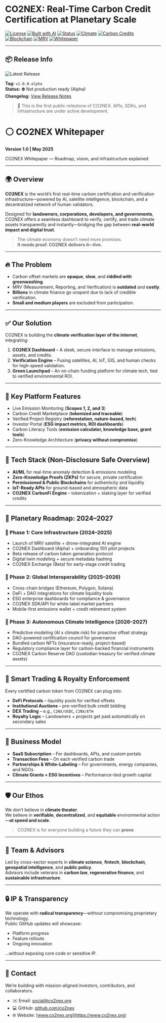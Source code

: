 # CO2NEX: Real-Time Carbon Credit Certification at Planetary Scale

[![License](https://img.shields.io/badge/license-CC%20BY%204.0-blue)](LICENSE.md)
[![Built with AI](https://img.shields.io/badge/AI-Verified-blue)](#)
[![Status](https://img.shields.io/badge/status-Active-brightgreen)](#)
[![Climate](https://img.shields.io/badge/topic-Climate-lightgrey)](#)
[![Carbon Credits](https://img.shields.io/badge/topic-Carbon--Credits-lightgrey)](#)
[![Blockchain](https://img.shields.io/badge/topic-Blockchain-lightgrey)](#)
[![MRV](https://img.shields.io/badge/topic-MRV-lightgrey)](#)
[![Whitepaper](https://img.shields.io/badge/type-Whitepaper-yellow)](#)

---

## 📦 Release Info

![Latest Release](https://img.shields.io/github/v/release/co2nex/co2nex-platform?include_prereleases)

**Tag:** `v1.0.0-alpha`  
**Status:** ⛔ Not production ready (Alpha)  
**Changelog:** [View Release Notes](https://github.com/co2nex/co2nex-platform/releases/tag/v1.0.0-alpha)

> 🚀 This is the first public milestone of CO2NEX. APIs, SDKs, and infrastructure are under active development.

# ⚪ CO2NEX Whitepaper  
**Version 1.0 | May 2025**

CO2NEX Whitepaper — Roadmap, vision, and infrastructure explained

---

## 🌍 Overview

**CO2NEX** is the world’s first real-time carbon certification and verification infrastructure—powered by AI, satellite intelligence, blockchain, and a decentralized network of human validators.

Designed for **landowners, corporations, developers, and governments**, CO2NEX offers a seamless dashboard to verify, certify, and trade climate assets transparently and instantly—bridging the gap between **real-world impact and digital trust**.

> The climate economy doesn’t need more promises.  
> **It needs proof. CO2NEX delivers it—live.**

---

## 🔥 The Problem

- Carbon offset markets are **opaque**, **slow**, and **riddled with greenwashing**.  
- MRV (Measurement, Reporting, and Verification) is **outdated** and **costly**.  
- **Billions** in climate finance go unspent due to lack of credible verification.  
- **Small and medium players** are excluded from participation.  

---

## ✅ Our Solution

CO2NEX is building the **climate verification layer of the internet**, integrating:

1. **CO2NEX Dashboard** – A sleek, secure interface to manage emissions, assets, and credits.  
2. **Verification Engine** – Fusing satellites, AI, IoT, GIS, and human checks for high-speed validation.  
3. **Green Launchpad** – An on-chain funding platform for climate tech, tied to verified environmental ROI.  

---

## 🧠 Key Platform Features

- Live Emission Monitoring (**Scopes 1, 2, and 3**)  
- Carbon Credit Marketplace (**tokenized and traceable**)  
- Verified Project Registry (**reforestation, nature-based, tech**)  
- Investor Portal (**ESG impact metrics, ROI dashboards**)  
- Carbon Literacy Tools (**emission calculator, knowledge base, grant tools**)  
- Zero-Knowledge Architecture (**privacy without compromise**)  

---

## 🧱 Tech Stack (Non-Disclosure Safe Overview)

- **AI/ML** for real-time anomaly detection & emissions modeling  
- **Zero-Knowledge Proofs (ZKPs)** for secure, private certification  
- **Permissioned & Public Blockchains** for authenticity and liquidity  
- **IoT-Ready APIs** for ground-based and atmospheric data  
- **CO2NEX CarbonFi Engine** – tokenization + staking layer for verified credits  

---

## 🚀 Planetary Roadmap: 2024–2027

### 📍 Phase 1: Core Infrastructure (2024–2025)

- Launch of MRV satellite + drone-integrated AI engine  
- CO2NEX Dashboard (Alpha) + onboarding 100 pilot projects  
- Beta release of carbon token generation protocol  
- Digital twin modeling + secure metadata hashing  
- CO2NEX Exchange (Beta) for early-stage credit trading  

### 🔗 Phase 2: Global Interoperability (2025–2026)

- Cross-chain bridges (Ethereum, Polygon, Solana)  
- DeFi + DAO integrations for climate liquidity tools  
- ESG enterprise dashboards for compliance & governance  
- CO2NEX SDK/API for white-label market partners  
- Mobile-first emissions wallet + credit retirement system  

### 🤖 Phase 3: Autonomous Climate Intelligence (2026–2027)

- Predictive modeling (AI x climate risk) for proactive offset strategy  
- DAO-powered certification council for governance  
- Bundled carbon NFTs (insurance-ready, project-based)  
- Regulatory compliance layer for carbon-backed financial instruments  
- CO2NEX Carbon Reserve DAO (custodian treasury for verified climate assets)  

---

## 💸 Smart Trading & Royalty Enforcement

Every certified carbon token from CO2NEX can plug into:

- **DeFi Protocols** – liquidity pools for verified offsets  
- **Institutional Auctions** – pre-verified bulk credit bidding  
- **DEX Trading** – e.g., `C2NX/USDC`, `C2NX/ETH`  
- **Royalty Logic** – Landowners + projects get paid automatically on secondary sales  

---

## 💼 Business Model

- **SaaS Subscription** – For dashboards, APIs, and custom portals  
- **Transaction Fees** – On each verified carbon trade  
- **Partnerships & White-Labeling** – For governments, energy companies, and NGOs  
- **Climate Grants + ESG Incentives** – Performance-tied growth capital  

---

## 🛡️ Our Ethos

We don’t believe in **climate theater**.  
We believe in **verifiable**, **decentralized**, and **equitable** environmental action—**at speed and scale**.

> CO2NEX is for everyone building a future they can **prove**.

---

## 👥 Team & Advisors

Led by cross-sector experts in **climate science**, **fintech**, **blockchain**, **geospatial intelligence**, and **public policy**.  
Advisors include veterans in **carbon law**, **regenerative finance**, and **sustainable infrastructure**.

---

## 🔒 IP & Transparency

We operate with **radical transparency**—without compromising proprietary technology.  
Public GitHub updates will showcase:

- Platform progress  
- Feature rollouts  
- Ongoing innovation  

...without exposing core code or sensitive IP.

---

## 📩 Contact

We’re building with mission-aligned investors, contributors, and collaborators.

- ✉️ Email: [social@co2nex.org](mailto:social@co2nex.org)  
- 💻 GitHub: [github.com/co2nex](https://github.com/co2nex)  
- 🌐 Website: [www.co2nex.org](https://www.co2nex.org)  
